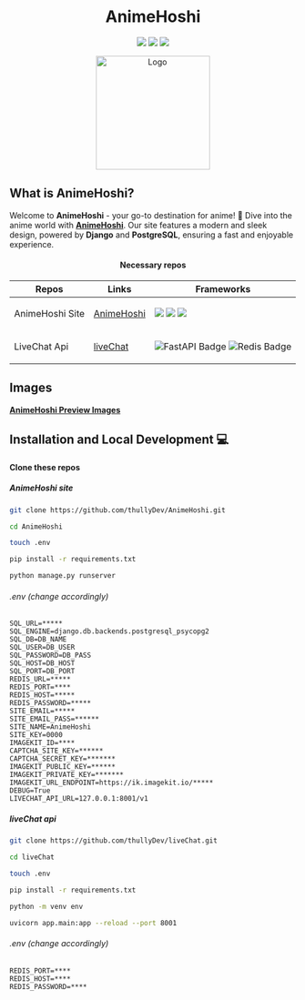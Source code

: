 <h1 align="center">
AnimeHoshi
</h1>

<p align="center">
  <a href="#"><img src="https://img.shields.io/badge/python-%23339933.svg?style=for-the-badge&logo=python&logoColor=%23ffffff"/></a>
  <a href="#"><img src="https://img.shields.io/badge/django-%23092E20.svg?style=for-the-badge&logo=django&logoColor=white"/></a>
  <a href="#"><img src="https://img.shields.io/badge/postgres-%23316192.svg?style=for-the-badge&logo=postgresql&logoColor=white"/></a>
</p>

<p align="center">
  <a href="#">
    <img src="https://thullydev.github.io/thullyDevStatics/images/animehoshi-logo.png" alt="Logo" width="200"/>
  </a>
</p>

## What is AnimeHoshi?

Welcome to **AnimeHoshi** - your go-to destination for anime! 🌟 Dive into the anime world with **[AnimeHoshi](https://imgur.com/a/OyePglf)**. Our site features a modern and sleek design, powered by **Django** and **PostgreSQL**, ensuring a fast and enjoyable experience.

<div align="center">

#### Necessary repos

| Repos                   | Links                                                                     | Frameworks | 
| ----------------------- | ------------------------------------------------------------------------- |------------|
| AnimeHoshi Site                 | [AnimeHoshi](https://github.com/thullyDev/AnimeHoshi.git)         | <p align="start"> <img src="https://img.shields.io/badge/python-%23339933.svg?style=for-the-badge&logo=python&logoColor=%23ffffff"/> <img src="https://img.shields.io/badge/django-%23092E20.svg?style=for-the-badge&logo=django&logoColor=white"/> <img src="https://img.shields.io/badge/postgres-%23316192.svg?style=for-the-badge&logo=postgresql&logoColor=white"/> </p> |
| LiveChat Api                 | [liveChat](https://github.com/thullyDev/liveChat)         | <p align="start"> <img src="https://img.shields.io/badge/fastapi-009688.svg?style=for-the-badge&logo=fastapi&logoColor=white" alt="FastAPI Badge"/> <img src="https://img.shields.io/badge/redis-%23DC382D.svg?style=for-the-badge&logo=redis&logoColor=white" alt="Redis Badge"/> </p> |

</div>

## Images
**[AnimeHoshi Preview Images](https://imgur.com/a/OyePglf)** 

## Installation and Local Development 💻

#### Clone these repos 

##### AnimeHoshi site

```bash
git clone https://github.com/thullyDev/AnimeHoshi.git

cd AnimeHoshi

touch .env

pip install -r requirements.txt

python manage.py runserver
```


###### .env (change accordingly)

```
SQL_URL=*****
SQL_ENGINE=django.db.backends.postgresql_psycopg2
SQL_DB=DB_NAME 
SQL_USER=DB_USER
SQL_PASSWORD=DB_PASS
SQL_HOST=DB_HOST
SQL_PORT=DB_PORT
REDIS_URL=*****
REDIS_PORT=****
REDIS_HOST=*****
REDIS_PASSWORD=*****
SITE_EMAIL=*****
SITE_EMAIL_PASS=******
SITE_NAME=AnimeHoshi
SITE_KEY=0000
IMAGEKIT_ID=****
CAPTCHA_SITE_KEY=******
CAPTCHA_SECRET_KEY=*******
IMAGEKIT_PUBLIC_KEY=******
IMAGEKIT_PRIVATE_KEY=*******
IMAGEKIT_URL_ENDPOINT=https://ik.imagekit.io/*****
DEBUG=True
LIVECHAT_API_URL=127.0.0.1:8001/v1
```


##### liveChat api

```bash
git clone https://github.com/thullyDev/liveChat.git

cd liveChat

touch .env

pip install -r requirements.txt

python -m venv env

uvicorn app.main:app --reload --port 8001
```

###### .env (change accordingly)
```
REDIS_PORT=****
REDIS_HOST=****
REDIS_PASSWORD=****
```
